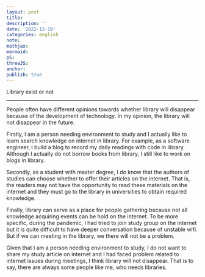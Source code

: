 ```yaml
---
layout: post
title:
description: ''
date: '2022-12-19'
categories: english
note:
mathjax:
mermaid:
p5:
threeJS:
anchor:
publish: true
---
```


Library exist or not

---

People often have different opinions towards whether library will disappear because of the development of technology. In my opinion, the library will not disappear in the future.

Firstly, I am a person needing environment to study and I actually like to learn search knowledge on internet in library. For example, as a software engineer, I build a blog to record my daily readings with code in library. Although I actually do not borrow books from library, I still like to work on blogs in library.

Secondly, as a student with master degree, I do know that the authors of studies can choose whether to offer their articles on the internet. That is, the readers may not have the opportunity to read these materials on the internet and they must go to the library in universities to obtain required knowledge.

Finally, library can serve as a place for people gathering because not all knowledge acquiring events can be hold on the internet. To be more specific, during the pandemic, I had tried to join study group on the internet but it is quite difficult to have deeper conversation because of unstable wifi. But if we can meeting in the library, we there will not be a problem.

Given that I am a person needing environment to study, I do not want to share my study article on internet and I had faced problem related to internet issues during meetings, I think library will not disappear. That is to say, there are always some people like me, who needs libraries.
